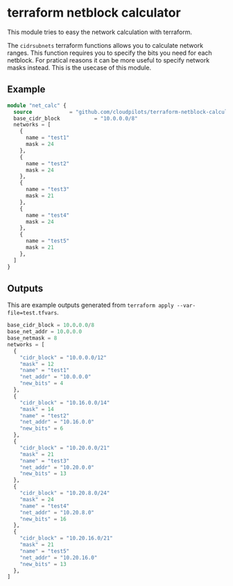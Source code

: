 # terraform netblock calculator

This module tries to easy the network calculation with terraform.

The `cidrsubnets` terraform functions allows you to calculate network ranges.
This function requires you to specify the bits you need for each netblock.
For pratical reasons it can be more useful to specify network masks instead.
This is the usecase of this module.

## Example

```terraform
module "net_calc" {
  source            = "github.com/cloudpilots/terraform-netblock-calculator"
  base_cidr_block           = "10.0.0.0/8"
  networks = [
    {
      name = "test1"
      mask = 24
    },
    {
      name = "test2"
      mask = 24
    },
    {
      name = "test3"
      mask = 21
    },
    {
      name = "test4"
      mask = 24
    },
    {
      name = "test5"
      mask = 21
    },
  ]
}
```

## Outputs

This are example outputs generated from `terraform apply --var-file=test.tfvars`.

```terraform
base_cidr_block = 10.0.0.0/8
base_net_addr = 10.0.0.0
base_netmask = 8
networks = [
  {
    "cidr_block" = "10.0.0.0/12"
    "mask" = 12
    "name" = "test1"
    "net_addr" = "10.0.0.0"
    "new_bits" = 4
  },
  {
    "cidr_block" = "10.16.0.0/14"
    "mask" = 14
    "name" = "test2"
    "net_addr" = "10.16.0.0"
    "new_bits" = 6
  },
  {
    "cidr_block" = "10.20.0.0/21"
    "mask" = 21
    "name" = "test3"
    "net_addr" = "10.20.0.0"
    "new_bits" = 13
  },
  {
    "cidr_block" = "10.20.8.0/24"
    "mask" = 24
    "name" = "test4"
    "net_addr" = "10.20.8.0"
    "new_bits" = 16
  },
  {
    "cidr_block" = "10.20.16.0/21"
    "mask" = 21
    "name" = "test5"
    "net_addr" = "10.20.16.0"
    "new_bits" = 13
  },
]
```
